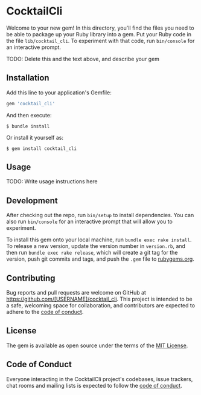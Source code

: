 # CocktailCli

Welcome to your new gem! In this directory, you'll find the files you need to be able to package up your Ruby library into a gem. Put your Ruby code in the file `lib/cocktail_cli`. To experiment with that code, run `bin/console` for an interactive prompt.

TODO: Delete this and the text above, and describe your gem

## Installation

Add this line to your application's Gemfile:

```ruby
gem 'cocktail_cli'
```

And then execute:

    $ bundle install

Or install it yourself as:

    $ gem install cocktail_cli

## Usage

TODO: Write usage instructions here

## Development

After checking out the repo, run `bin/setup` to install dependencies. You can also run `bin/console` for an interactive prompt that will allow you to experiment.

To install this gem onto your local machine, run `bundle exec rake install`. To release a new version, update the version number in `version.rb`, and then run `bundle exec rake release`, which will create a git tag for the version, push git commits and tags, and push the `.gem` file to [rubygems.org](https://rubygems.org).

## Contributing

Bug reports and pull requests are welcome on GitHub at https://github.com/[USERNAME]/cocktail_cli. This project is intended to be a safe, welcoming space for collaboration, and contributors are expected to adhere to the [code of conduct](https://github.com/[USERNAME]/cocktail_cli/blob/master/CODE_OF_CONDUCT.md).


## License

The gem is available as open source under the terms of the [MIT License](https://opensource.org/licenses/MIT).

## Code of Conduct

Everyone interacting in the CocktailCli project's codebases, issue trackers, chat rooms and mailing lists is expected to follow the [code of conduct](https://github.com/[USERNAME]/cocktail_cli/blob/master/CODE_OF_CONDUCT.md).
